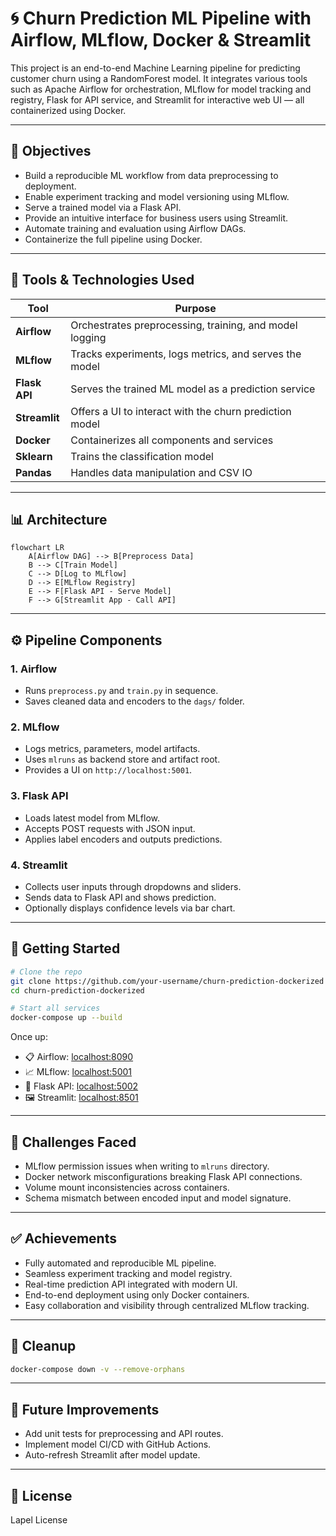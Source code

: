 # 🌀 Churn Prediction ML Pipeline with Airflow, MLflow, Docker & Streamlit

This project is an end-to-end Machine Learning pipeline for predicting customer churn using a RandomForest model. It integrates various tools such as Apache Airflow for orchestration, MLflow for model tracking and registry, Flask for API service, and Streamlit for interactive web UI — all containerized using Docker.

---

## 📌 Objectives

- Build a reproducible ML workflow from data preprocessing to deployment.
- Enable experiment tracking and model versioning using MLflow.
- Serve a trained model via a Flask API.
- Provide an intuitive interface for business users using Streamlit.
- Automate training and evaluation using Airflow DAGs.
- Containerize the full pipeline using Docker.

---

## 🧱 Tools & Technologies Used

| Tool          | Purpose |
|---------------|---------|
| **Airflow**   | Orchestrates preprocessing, training, and model logging |
| **MLflow**    | Tracks experiments, logs metrics, and serves the model |
| **Flask API** | Serves the trained ML model as a prediction service |
| **Streamlit** | Offers a UI to interact with the churn prediction model |
| **Docker**    | Containerizes all components and services |
| **Sklearn**   | Trains the classification model |
| **Pandas**    | Handles data manipulation and CSV IO |

---

## 📊 Architecture

```mermaid
flowchart LR
    A[Airflow DAG] --> B[Preprocess Data]
    B --> C[Train Model]
    C --> D[Log to MLflow]
    D --> E[MLflow Registry]
    E --> F[Flask API - Serve Model]
    F --> G[Streamlit App - Call API]
```

---

## ⚙️ Pipeline Components

### 1. **Airflow**
- Runs `preprocess.py` and `train.py` in sequence.
- Saves cleaned data and encoders to the `dags/` folder.

### 2. **MLflow**
- Logs metrics, parameters, model artifacts.
- Uses `mlruns` as backend store and artifact root.
- Provides a UI on `http://localhost:5001`.

### 3. **Flask API**
- Loads latest model from MLflow.
- Accepts POST requests with JSON input.
- Applies label encoders and outputs predictions.

### 4. **Streamlit**
- Collects user inputs through dropdowns and sliders.
- Sends data to Flask API and shows prediction.
- Optionally displays confidence levels via bar chart.

---

## 🚀 Getting Started

```bash
# Clone the repo
git clone https://github.com/your-username/churn-prediction-dockerized
cd churn-prediction-dockerized

# Start all services
docker-compose up --build
```

Once up:
- 📋 Airflow: [localhost:8090](http://localhost:8090)
- 📈 MLflow: [localhost:5001](http://localhost:5001)
- 🧠 Flask API: [localhost:5002](http://localhost:5055)
- 🖼️ Streamlit: [localhost:8501](http://localhost:8501)

---

## 🧪 Challenges Faced

- MLflow permission issues when writing to `mlruns` directory.
- Docker network misconfigurations breaking Flask API connections.
- Volume mount inconsistencies across containers.
- Schema mismatch between encoded input and model signature.

---

## ✅ Achievements

- Fully automated and reproducible ML pipeline.
- Seamless experiment tracking and model registry.
- Real-time prediction API integrated with modern UI.
- End-to-end deployment using only Docker containers.
- Easy collaboration and visibility through centralized MLflow tracking.

---

## 🧼 Cleanup

```bash
docker-compose down -v --remove-orphans
```

---

## 🧠 Future Improvements

- Add unit tests for preprocessing and API routes.
- Implement model CI/CD with GitHub Actions.
- Auto-refresh Streamlit after model update.

---

## 📝 License

Lapel License
